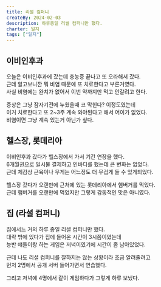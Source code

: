 ```yaml
---
title: 리썰 컴퍼니
createBy: 2024-02-03
description: 하루종일 리썰 컴퍼니만 했다.
charter: 일지
tags: ["일지"]
---
```


## 이비인후과

오늘은 이비인후과에 갔는데 충농증 끝나고 또 오라해서 갔다.  
근데 알고보니깐 뭐 비염 때문에 또 치료한다고 부른거였다.  
사실 비염에는 완치가 없어서 이번 약까지만 먹고 안갈려고 한다.

증상은 그냥 잠자기전에 누웠을때 코 막힌다? 이정도였는데  
이거 치료한다고 또 2~3주 계속 와야된다고 해서 어이가 없었다.  
비염이면 그냥 계속 있는거 아닌가 싶다.

## 헬스장, 롯데리아

이비인후과 갔다가 헬스장에서 가서 기간 연장을 했다.  
6개월권으로 일시불 결제하고 인바디를 했는데 큰 변화는 없었다.  
근데 체감상 근육이나 무게는 어느정도 더 무겁게 들 수 있게되었다.

헬스장 갔다가 오랜만에 근처에 있는 롯데리아에서 햄버거를 먹었다.  
근데 햄버거를 오랜만에 먹었지만 그렇게 감동적인 맛은 아니였다.

## 집 (라셜 컴퍼니)

집에서느 거의 하루 종일 리셜 컴퍼니만 했다.  
대략 밖에 있다가 집에 들어온 시간이 3시쯤이였는데  
능반 얘들이랑 하는 게임은 저녁이였기에 시간이 좀 남아있었다.

근데 나도 리셜 컴퍼니를 잘하지는 않는 상황이라 조금 알려줄려고  
먼저 2명에서 공개 서버 들어가면서 연습했다.

그리고 저녁에 4명에서 같이 게임하다가 그렇게 하루 보냈다.
